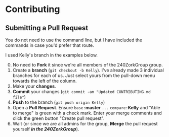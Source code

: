 # Contributing

## Submitting a Pull Request

You do not need to use the command line, but I have included the commands in case you'd prefer that route.

I used Kelly's branch in the examples below.

0. No need to **Fork** it since we're all members of the 240ZorkGroup group.
0. Create a **branch** (`git checkout -b Kelly`). I've already made 3 individual branches for each of us. Just select yours from the pull-down menu towards the left of the column. 
0. Make your **changes**.
0. **Commit** your changes (`git commit -am "Updated CONTRIBUTING.md file"`)
0. **Push** to the branch (`git push origin Kelly`)
0. Open a **Pull Request**. Ensure `base:`**master** `...` `compare:`**Kelly** and "Able to merge" is green with a check mark. Enter your merge comments and click the green button "Create pull request".
0. Wait (or since we are all admins for the group, **Merge** the pull request yourself _**in the 240ZorkGroup**_).

